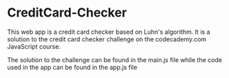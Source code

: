 # CreditCard-Checker

This web app is a credit card checker based on Luhn's algorithm. It is a solution to the credit card checker challenge on the codecademy.com JavaScript course. 

The solution to the challenge can be found in the main.js file while the code used in the app can be found in the app.js file 
